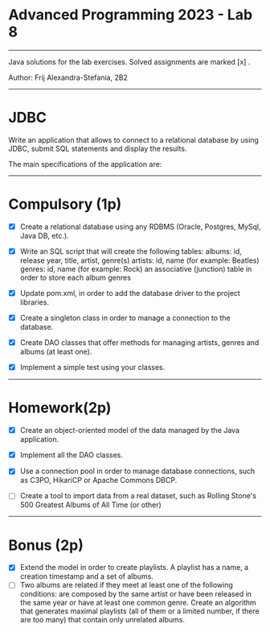 # Advanced Programming 2023 - Lab 8
___________________________
Java solutions for the lab exercises. Solved assignments are marked [x] .

Author: Frij Alexandra-Stefania, 2B2
_____________________________


# JDBC
Write an application that allows to connect to a relational database by using JDBC, submit SQL statements and display the results.

The main specifications of the application are:

-----------------------------------


# Compulsory (1p)

- [x] Create a relational database using any RDBMS (Oracle, Postgres, MySql, Java DB, etc.).
- [x] Write an SQL script that will create the following tables:
  albums: id, release year, title, artist, genre(s)
  artists: id, name (for example: Beatles)
  genres: id, name (for example: Rock)
  an associative (junction) table in order to store each album genres
- [x] Update pom.xml, in order to add the database driver to the project libraries.
- [x] Create a singleton class in order to manage a connection to the database.
- [x] Create DAO classes that offer methods for managing artists, genres and albums (at least one).
- [x] Implement a simple test using your classes.


-----------------------------------------


# Homework(2p)

- [x] Create an object-oriented model of the data managed by the Java application.
- [x] Implement all the DAO classes.
- [x] Use a connection pool in order to manage database connections, such as C3PO, HikariCP or Apache Commons DBCP.
- [ ] Create a tool to import data from a real dataset, such as Rolling Stone's 500 Greatest Albums of All Time (or other)


-----------------------------------------------


# Bonus (2p)

- [x] Extend the model in order to create playlists. A playlist has a name, a creation timestamp and a set of albums.
- [ ] Two albums are related if they meet at least one of the following conditions: are composed by the same artist or have been released in the same year or have at least one common genre.
  Create an algorithm that generates maximal playlists (all of them or a limited number, if there are too many) that contain only unrelated albums.